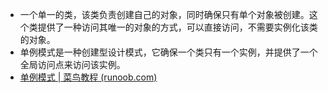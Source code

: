 - 一个单一的类，该类负责创建自己的对象，同时确保只有单个对象被创建。这个类提供了一种访问其唯一的对象的方式，可以直接访问，不需要实例化该类的对象。
- 单例模式是一种创建型设计模式，它确保一个类只有一个实例，并提供了一个全局访问点来访问该实例。
- [单例模式 | 菜鸟教程 (runoob.com)](https://www.runoob.com/design-pattern/singleton-pattern.html)
